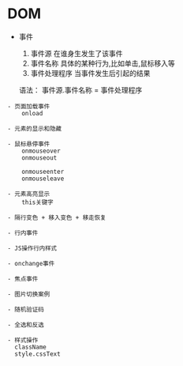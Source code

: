 # DOM 
   - 事件
      1. 事件源       在谁身生发生了该事件
      2. 事件名称     具体的某种行为,比如单击,鼠标移入等
      3. 事件处理程序  当事件发生后引起的结果

       语法： 
      	事件源.事件名称 = 事件处理程序

    - 页面加载事件
    	onload

    - 元素的显示和隐藏

    - 鼠标悬停事件
    	onmouseover
    	onmouseout 

    	onmouseenter
    	onmouseleave 

    - 元素高亮显示 
    	this关键字

    - 隔行变色 + 移入变色 + 移走恢复

    - 行内事件 

    - JS操作行内样式

    - onchange事件

    - 焦点事件

    - 图片切换案例

    - 随机验证码

    - 全选和反选

    - 样式操作
      className
      style.cssText 

    
    